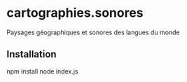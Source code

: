 # cartographies.sonores
Paysages géographiques et sonores des langues du monde

## Installation
npm install
node index.js
